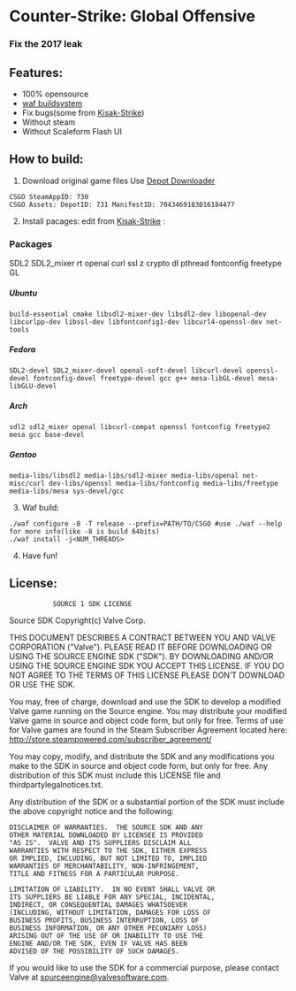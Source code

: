 # Counter-Strike: Global Offensive
### Fix the 2017 leak

## Features:
- 100% opensource
- [waf buildsystem](https://waf.io)
- Fix bugs(some from [Kisak-Strike](https://github.com/swagsoftware/Kisak-Strike))
- Without steam
- Without Scaleform Flash UI

## How to build:
1. Download original game files
Use [Depot Downloader](https://github.com/SteamRE/DepotDownloader)
```
CSGO SteamAppID: 730
CSGO Assets: DepotID: 731 ManifestID: 7043469183016184477
```

2. Install pacages:
edit from [Kisak-Strike](https://github.com/swagsoftware/Kisak-Strike) :
### Packages
SDL2 SDL2_mixer rt openal curl ssl z crypto dl pthread fontconfig freetype GL

##### Ubuntu
```
build-essential cmake libsdl2-mixer-dev libsdl2-dev libopenal-dev libcurlpp-dev libssl-dev libfontconfig1-dev libcurl4-openssl-dev net-tools
```
##### Fedora
```
SDL2-devel SDL2_mixer-devel openal-soft-devel libcurl-devel openssl-devel fontconfig-devel freetype-devel gcc g++ mesa-libGL-devel mesa-libGLU-devel
```
##### Arch
```
sdl2 sdl2_mixer openal libcurl-compat openssl fontconfig freetype2 mesa gcc base-devel
```

##### Gentoo
```
media-libs/libsdl2 media-libs/sdl2-mixer media-libs/openal net-misc/curl dev-libs/openssl media-libs/fontconfig media-libs/freetype media-libs/mesa sys-devel/gcc
```

3. Waf build:
```
./waf configure -8 -T release --prefix=PATH/TO/CSGO	#use ./waf --help for more info(like -8 is build 64bits)
./waf install -j<NUM_THREADS>
```
4. Have fun!

## License:

               SOURCE 1 SDK LICENSE

Source SDK Copyright(c) Valve Corp.  

THIS DOCUMENT DESCRIBES A CONTRACT BETWEEN YOU AND VALVE 
CORPORATION ("Valve").  PLEASE READ IT BEFORE DOWNLOADING OR USING 
THE SOURCE ENGINE SDK ("SDK"). BY DOWNLOADING AND/OR USING THE 
SOURCE ENGINE SDK YOU ACCEPT THIS LICENSE. IF YOU DO NOT AGREE TO 
THE TERMS OF THIS LICENSE PLEASE DON’T DOWNLOAD OR USE THE SDK.  

  You may, free of charge, download and use the SDK to develop a modified Valve game 
running on the Source engine.  You may distribute your modified Valve game in source and 
object code form, but only for free. Terms of use for Valve games are found in the Steam 
Subscriber Agreement located here: http://store.steampowered.com/subscriber_agreement/ 

  You may copy, modify, and distribute the SDK and any modifications you make to the 
SDK in source and object code form, but only for free.  Any distribution of this SDK must 
include this LICENSE file and thirdpartylegalnotices.txt.  
 
  Any distribution of the SDK or a substantial portion of the SDK must include the above 
copyright notice and the following: 

    DISCLAIMER OF WARRANTIES.  THE SOURCE SDK AND ANY 
    OTHER MATERIAL DOWNLOADED BY LICENSEE IS PROVIDED 
    "AS IS".  VALVE AND ITS SUPPLIERS DISCLAIM ALL 
    WARRANTIES WITH RESPECT TO THE SDK, EITHER EXPRESS 
    OR IMPLIED, INCLUDING, BUT NOT LIMITED TO, IMPLIED 
    WARRANTIES OF MERCHANTABILITY, NON-INFRINGEMENT, 
    TITLE AND FITNESS FOR A PARTICULAR PURPOSE.  

    LIMITATION OF LIABILITY.  IN NO EVENT SHALL VALVE OR 
    ITS SUPPLIERS BE LIABLE FOR ANY SPECIAL, INCIDENTAL, 
    INDIRECT, OR CONSEQUENTIAL DAMAGES WHATSOEVER 
    (INCLUDING, WITHOUT LIMITATION, DAMAGES FOR LOSS OF 
    BUSINESS PROFITS, BUSINESS INTERRUPTION, LOSS OF 
    BUSINESS INFORMATION, OR ANY OTHER PECUNIARY LOSS) 
    ARISING OUT OF THE USE OF OR INABILITY TO USE THE 
    ENGINE AND/OR THE SDK, EVEN IF VALVE HAS BEEN 
    ADVISED OF THE POSSIBILITY OF SUCH DAMAGES.  
 
       
If you would like to use the SDK for a commercial purpose, please contact Valve at 
sourceengine@valvesoftware.com.
